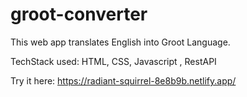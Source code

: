 # groot-converter

This web app translates English into Groot Language.
 
 TechStack used: HTML, CSS, Javascript , RestAPI
 
 Try it here:  https://radiant-squirrel-8e8b9b.netlify.app/



